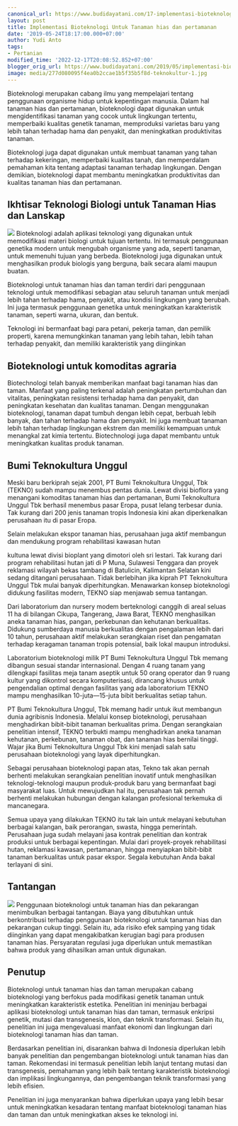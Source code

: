 ```yaml
---
canonical_url: https://www.budidayatani.com/17-implementasi-bioteknologi
layout: post
title: Implementasi Bioteknologi Untuk Tanaman hias dan pertamanan
date: '2019-05-24T18:17:00.000+07:00'
author: Yudi Anto
tags:
- Pertanian
modified_time: '2022-12-17T20:08:52.852+07:00'
blogger_orig_url: https://www.budidayatani.com/2019/05/implementasi-bioteknologi-untuk-tanaman.html
image: media/277d080095f4ea0b2ccae1b5f35b5f8d-teknokultur-1.jpg
---
```

Bioteknologi merupakan cabang ilmu yang mempelajari tentang penggunaan organisme hidup untuk kepentingan manusia. Dalam hal tanaman hias dan pertamanan, bioteknologi dapat digunakan untuk mengidentifikasi tanaman yang cocok untuk lingkungan tertentu, memperbaiki kualitas genetik tanaman, memproduksi varietas baru yang lebih tahan terhadap hama dan penyakit, dan meningkatkan produktivitas tanaman.


Bioteknologi juga dapat digunakan untuk membuat tanaman yang tahan terhadap kekeringan, memperbaiki kualitas tanah, dan memperdalam pemahaman kita tentang adaptasi tanaman terhadap lingkungan. Dengan demikian, bioteknologi dapat membantu meningkatkan produktivitas dan kualitas tanaman hias dan pertamanan.


## Ikhtisar Teknologi Biologi untuk Tanaman Hias dan Lanskap


[![](https://blogger.googleusercontent.com/img/b/R29vZ2xl/AVvXsEiZahBuSH80r0c7H9XzCG046_jiThoEeAu9ffTzOI7UhhvYlL297Lw-ASuwrMN8JVAtkZEntdGJLPMUOL1uiKnGzIl6zz2DbQqn_TI6qB6FyvdOwp9GS01CCq4CE66qfQZiDGH5xXr7LE_RQ94W8YZBRsTkaOybtXoorJmux75MfjC2RZZW4F0bgAy2Uw/s600/teknokultur-1.jpg)](https://blogger.googleusercontent.com/img/b/R29vZ2xl/AVvXsEiZahBuSH80r0c7H9XzCG046_jiThoEeAu9ffTzOI7UhhvYlL297Lw-ASuwrMN8JVAtkZEntdGJLPMUOL1uiKnGzIl6zz2DbQqn_TI6qB6FyvdOwp9GS01CCq4CE66qfQZiDGH5xXr7LE_RQ94W8YZBRsTkaOybtXoorJmux75MfjC2RZZW4F0bgAy2Uw/s1423/teknokultur-1.jpg)
Bioteknologi adalah aplikasi teknologi yang digunakan untuk memodifikasi materi biologi untuk tujuan tertentu. Ini termasuk penggunaan genetika modern untuk mengubah organisme yang ada, seperti tanaman, untuk memenuhi tujuan yang berbeda. Bioteknologi juga digunakan untuk menghasilkan produk biologis yang berguna, baik secara alami maupun buatan.


Bioteknologi untuk tanaman hias dan taman terdiri dari penggunaan teknologi untuk memodifikasi sebagian atau seluruh tanaman untuk menjadi lebih tahan terhadap hama, penyakit, atau kondisi lingkungan yang berubah. Ini juga termasuk penggunaan genetika untuk meningkatkan karakteristik tanaman, seperti warna, ukuran, dan bentuk.


Teknologi ini bermanfaat bagi para petani, pekerja taman, dan pemilik properti, karena memungkinkan tanaman yang lebih tahan, lebih tahan terhadap penyakit, dan memiliki karakteristik yang diinginkan


## Bioteknologi untuk komoditas agraria


Biotechnologi telah banyak memberikan manfaat bagi tanaman hias dan taman. Manfaat yang paling terkenal adalah peningkatan pertumbuhan dan vitalitas, peningkatan resistensi terhadap hama dan penyakit, dan peningkatan kesehatan dan kualitas tanaman. Dengan menggunakan bioteknologi, tanaman dapat tumbuh dengan lebih cepat, berbuah lebih banyak, dan tahan terhadap hama dan penyakit. Ini juga membuat tanaman lebih tahan terhadap lingkungan ekstrem dan memiliki kemampuan untuk menangkal zat kimia tertentu. Biotechnologi juga dapat membantu untuk meningkatkan kualitas produk tanaman.


## Bumi Teknokultura Unggul


Meski baru berkiprah sejak 2001, PT Bumi Teknokultura Unggul, Tbk (TEKNO) sudah mampu menembus pentas dunia. Lewat divisi bioflora yang menangani komoditas tanaman hias dan pertamanan, Bumi Teknokultura Unggul Tbk berhasil menembus pasar Eropa, pusat lelang terbesar dunia. Tak kurang dari 200 jenis tanaman tropis Indonesia kini akan diperkenalkan perusahaan itu di pasar Eropa.


Selain melakukan ekspor tanaman hias, perusahaan juga aktif membangun dan mendukung program rehabilitasi kawasan hutan


kultuna lewat divisi bioplant yang dimotori oleh sri lestari. Tak kurang dari program rehabilitasi hutan jati di P Muna, Sulawesi Tenggara dan proyek reklamasi wilayah bekas tambang di Batulicin, Kalimantan Selatan kini sedang ditangani perusahaan. Tidak berlebihan jika kiprah PT Teknokultura Unggul Tbk mulai banyak diperhitungkan. Menawarkan konsep bioteknologi didukung fasilitas modern, TEKNO siap menjawab semua tantangan.


Dari laboratorium dan nursery modem berteknologi canggih di areal seluas 11 ha di bilangan Cikupa, Tangerang, Jawa Barat, TEKNO menghasilkan aneka tanaman hias, pangan, perkebunan dan kehutanan berkualitas. Didukung sumberdaya manusia berkualitas dengan pengalaman lebih dari 10 tahun, perusahaan aktif melakukan serangkaian riset dan pengamatan terhadap keragaman tanaman tropis potensial, baik lokal maupun introduksi.


Laboratorium bioteknologi milik PT Bumi Teknokultura Unggul Tbk memang dibangun sesuai standar internasional. Dengan 4 ruang tanam yang dilengkapi fasilitas meja tanam aseptik untuk 50 orang operator dan 9 ruang kultur yang dikontrol secara komputerisasi, dirancang khusus untuk pengendalian optimal dengan fasilitas yang ada laboratorium TEKNO mampu menghasilkan 10-juta—15-juta bibit berkualitas setiap tahun.


PT Bumi Teknokultura Unggul, Tbk memang hadir untuk ikut membangun dunia agribisnis Indonesia. Melalui konsep bioteknologi, perusahaan menghadirkan bibit-bibit tanaman berkualitas prima. Dengan serangkaian penelitian intensif, TEKNO terbukti mampu menghadirkan aneka tanaman kehutanan, perkebunan, tanaman obat, dan tanaman hias bernilai tinggi. Wajar jika Bumi Teknokultura Unggul Tbk kini menjadi salah satu perusahaan bioteknologi yang layak diperhitungkan.


Sebagai perusahaan bioteknologi papan atas, Tekno tak akan pernah berhenti melakukan serangkaian penelitian inovatif untuk menghasilkan teknologi-teknologi maupun produk-produk baru yang bermanfaat bagi masyarakat luas. Untuk mewujudkan hal itu, perusahaan tak pernah berhenti melakukan hubungan dengan kalangan profesional terkemuka di mancanegara.


Semua upaya yang dilakukan TEKNO itu tak lain untuk melayani kebutuhan berbagai kalangan, baik perorangan, swasta, hingga pemerintah. Perusahaan juga sudah melayani jasa kontrak penelitian dan kontrak produksi untuk berbagai kepentingan. Mulai dari proyek-proyek rehabilitasi hutan, reklamasi kawasan, pertamanan, hingga menyiapkan bibit-bibit tanaman berkualitas untuk pasar ekspor. Segala kebutuhan Anda bakal terlayani di sini.


## Tantangan


[![](https://blogger.googleusercontent.com/img/b/R29vZ2xl/AVvXsEgdRYZ4RAxIHp05xEfsF1VNoMWsn8K3I5YB6ltAU7HR6bgS8A3bDWBZTydGz9Cv9_I4BWQtLMMi9b3fppx3At6_9Fs5m4G6lCvbcUMdUGQ6kPgA6mOzOqL2KUCSembwQTklxJ-UkdJlBtxUKfFUypkTJsN4mp5sfKhZINiz-7mbER_NDJ2XQ71NvTndeg/s600/g_697x600.jpg)](https://blogger.googleusercontent.com/img/b/R29vZ2xl/AVvXsEgdRYZ4RAxIHp05xEfsF1VNoMWsn8K3I5YB6ltAU7HR6bgS8A3bDWBZTydGz9Cv9_I4BWQtLMMi9b3fppx3At6_9Fs5m4G6lCvbcUMdUGQ6kPgA6mOzOqL2KUCSembwQTklxJ-UkdJlBtxUKfFUypkTJsN4mp5sfKhZINiz-7mbER_NDJ2XQ71NvTndeg/s320/g_697x600.jpg)
Penggunaan bioteknologi untuk tanaman hias dan pekarangan menimbulkan berbagai tantangan. Biaya yang dibutuhkan untuk berkontribusi terhadap penggunaan bioteknologi untuk tanaman hias dan pekarangan cukup tinggi. Selain itu, ada risiko efek samping yang tidak diinginkan yang dapat mengakibatkan kerugian bagi para produsen tanaman hias. Persyaratan regulasi juga diperlukan untuk memastikan bahwa produk yang dihasilkan aman untuk digunakan.


## Penutup


Bioteknologi untuk tanaman hias dan taman merupakan cabang bioteknologi yang berfokus pada modifikasi genetik tanaman untuk meningkatkan karakteristik estetika. Penelitian ini meninjau berbagai aplikasi bioteknologi untuk tanaman hias dan taman, termasuk enkripsi genetik, mutasi dan transgenesis, klon, dan teknik transformasi. Selain itu, penelitian ini juga mengevaluasi manfaat ekonomi dan lingkungan dari bioteknologi tanaman hias dan taman.


Berdasarkan penelitian ini, disarankan bahwa di Indonesia diperlukan lebih banyak penelitian dan pengembangan bioteknologi untuk tanaman hias dan taman. Rekomendasi ini termasuk penelitian lebih lanjut tentang mutasi dan transgenesis, pemahaman yang lebih baik tentang karakteristik bioteknologi dan implikasi lingkungannya, dan pengembangan teknik transformasi yang lebih efisien.


Penelitian ini juga menyarankan bahwa diperlukan upaya yang lebih besar untuk meningkatkan kesadaran tentang manfaat bioteknologi tanaman hias dan taman dan untuk meningkatkan akses ke teknologi ini.

